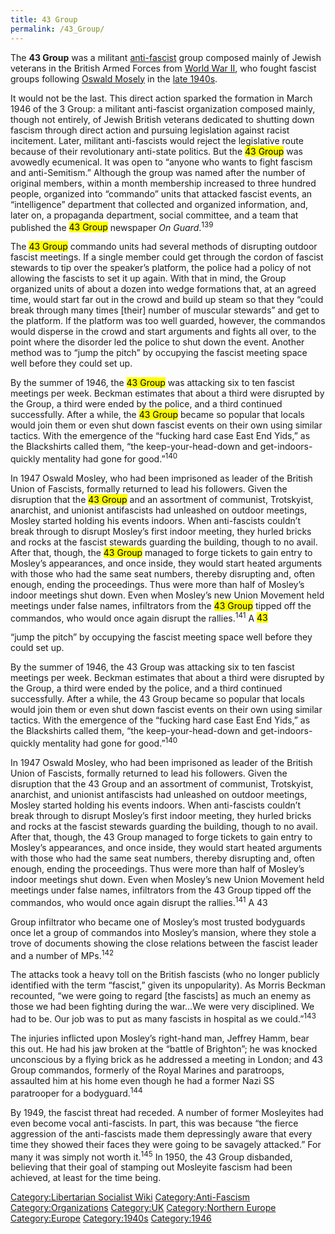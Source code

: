 ```yaml
---
title: 43 Group
permalink: /43_Group/
---
```


The **43 Group** was a militant [anti-fascist](Anti-Fascism.md "wikilink")
group composed mainly of Jewish veterans in the British Armed Forces
from [World War II](World_War_II.md "wikilink"), who fought fascist groups
following [Oswald Mosely](Oswald_Mosely.md "wikilink") in the [late
1940s](Timeline_of_Libertarian_Socialism_in_Northern_Europe.md "wikilink").

It would not be the last. This direct action sparked the formation in
March 1946 of the 3 Group: a militant anti-fascist organization composed
mainly, though not entirely, of Jewish British veterans dedicated to
shutting down fascism through direct action and pursuing legislation
against racist incitement. Later, militant anti-fascists would reject
the legislative route because of their revolutionary anti-state
politics. But the <mark>43 Group</mark> was avowedly ecumenical. It was
open to “anyone who wants to fight fascism and anti-Semitism.” Although
the group was named after the number of original members, within a month
membership increased to three hundred people, organized into “commando”
units that attacked fascist events, an “intelligence” department that
collected and organized information, and, later on, a propaganda
department, social committee, and a team that published the <mark>43
Group</mark> newspaper <em>On Guard</em>.<sup>139</sup>

The <mark>43 Group</mark> commando units had several methods of
disrupting outdoor fascist meetings. If a single member could get
through the cordon of fascist stewards to tip over the speaker’s
platform, the police had a policy of not allowing the fascists to set it
up again. With that in mind, the Group organized units of about a dozen
into wedge formations that, at an agreed time, would start far out in
the crowd and build up steam so that they “could break through many
times \[their\] number of muscular stewards” and get to the platform. If
the platform was too well guarded, however, the commandos would disperse
in the crowd and start arguments and fights all over, to the point where
the disorder led the police to shut down the event. Another method was
to “jump the pitch” by occupying the fascist meeting space well before
they could set up.

By the summer of 1946, the <mark>43 Group</mark> was attacking six to
ten fascist meetings per week. Beckman estimates that about a third were
disrupted by the Group, a third were ended by the police, and a third
continued successfully. After a while, the <mark>43 Group</mark> became
so popular that locals would join them or even shut down fascist events
on their own using similar tactics. With the emergence of the “fucking
hard case East End Yids,” as the Blackshirts called them, “the
keep-your-head-down and get-indoors-quickly mentality had gone for
good.”<sup>140</sup>

In 1947 Oswald Mosley, who had been imprisoned as leader of the British
Union of Fascists, formally returned to lead his followers. Given the
disruption that the <mark>43 Group</mark> and an assortment of
communist, Trotskyist, anarchist, and unionist antifascists had
unleashed on outdoor meetings, Mosley started holding his events
indoors. When anti-fascists couldn’t break through to disrupt Mosley’s
first indoor meeting, they hurled bricks and rocks at the fascist
stewards guarding the building, though to no avail. After that, though,
the <mark>43 Group</mark> managed to forge tickets to gain entry to
Mosley’s appearances, and once inside, they would start heated arguments
with those who had the same seat numbers, thereby disrupting and, often
enough, ending the proceedings. Thus were more than half of Mosley’s
indoor meetings shut down. Even when Mosley’s new Union Movement held
meetings under false names, infiltrators from the <mark>43 Group</mark>
tipped off the commandos, who would once again disrupt the
rallies.<sup>141</sup> A <mark>43 </mark>

“jump the pitch” by occupying the fascist meeting space well before they
could set up.

By the summer of 1946, the 43 Group was attacking six to ten fascist
meetings per week. Beckman estimates that about a third were disrupted
by the Group, a third were ended by the police, and a third continued
successfully. After a while, the 43 Group became so popular that locals
would join them or even shut down fascist events on their own using
similar tactics. With the emergence of the “fucking hard case East End
Yids,” as the Blackshirts called them, “the keep-your-head-down and
get-indoors-quickly mentality had gone for good.”<sup>140</sup>

In 1947 Oswald Mosley, who had been imprisoned as leader of the British
Union of Fascists, formally returned to lead his followers. Given the
disruption that the 43 Group and an assortment of communist, Trotskyist,
anarchist, and unionist antifascists had unleashed on outdoor meetings,
Mosley started holding his events indoors. When anti-fascists couldn’t
break through to disrupt Mosley’s first indoor meeting, they hurled
bricks and rocks at the fascist stewards guarding the building, though
to no avail. After that, though, the 43 Group managed to forge tickets
to gain entry to Mosley’s appearances, and once inside, they would start
heated arguments with those who had the same seat numbers, thereby
disrupting and, often enough, ending the proceedings. Thus were more
than half of Mosley’s indoor meetings shut down. Even when Mosley’s new
Union Movement held meetings under false names, infiltrators from the 43
Group tipped off the commandos, who would once again disrupt the
rallies.<sup>141</sup> A 43

Group infiltrator who became one of Mosley’s most trusted bodyguards
once let a group of commandos into Mosley’s mansion, where they stole a
trove of documents showing the close relations between the fascist
leader and a number of MPs.<sup>142</sup>

The attacks took a heavy toll on the British fascists (who no longer
publicly identified with the term “fascist,” given its unpopularity). As
Morris Beckman recounted, “we were going to regard \[the fascists\] as
much an enemy as those we had been fighting during the war…We were very
disciplined. We had to be. Our job was to put as many fascists in
hospital as we could.”<sup>143</sup>

The injuries inflicted upon Mosley’s right-hand man, Jeffrey Hamm, bear
this out. He had his jaw broken at the “battle of Brighton”; he was
knocked unconscious by a flying brick as he addressed a meeting in
London; and 43 Group commandos, formerly of the Royal Marines and
paratroops, assaulted him at his home even though he had a former Nazi
SS paratrooper for a bodyguard.<sup>144</sup>

By 1949, the fascist threat had receded. A number of former Mosleyites
had even become vocal anti-fascists. In part, this was because “the
fierce aggression of the anti-fascists made them depressingly aware that
every time they showed their faces they were going to be savagely
attacked.” For many it was simply not worth it.<sup>145</sup> In 1950,
the 43 Group disbanded, believing that their goal of stamping out
Mosleyite fascism had been achieved, at least for the time being.

[Category:Libertarian Socialist
Wiki](Category:Libertarian_Socialist_Wiki.md "wikilink")
[Category:Anti-Fascism](Category:Anti-Fascism.md "wikilink")
[Category:Organizations](Category:Organizations.md "wikilink")
[Category:UK](Category:UK.md "wikilink") [Category:Northern
Europe](Category:Northern_Europe.md "wikilink")
[Category:Europe](Category:Europe.md "wikilink")
[Category:1940s](Category:1940s.md "wikilink")
[Category:1946](Category:1946.md "wikilink")